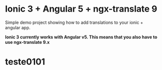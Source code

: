 # Ionic 3 + Angular 5 + ngx-translate 9

Simple demo project showing how to add translations to your ionic + angular app.

**Ionic 3 currently works with Angular v5. This means that you also have to use ngx-translate 9.x**
# teste0101
